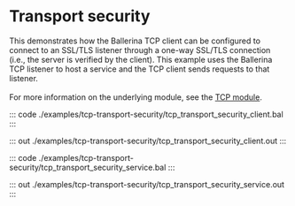 # Transport security

This demonstrates how the Ballerina TCP client can be configured to
connect to an SSL/TLS listener through a one-way SSL/TLS connection 
(i.e., the server is verified by the client). This example uses the Ballerina
TCP listener to host a service and the TCP client sends 
requests to that listener.<br/><br/>
For more information on the underlying module,
see the [TCP module](https://docs.central.ballerina.io/ballerina/tcp/latest).

::: code ./examples/tcp-transport-security/tcp_transport_security_client.bal :::

::: out ./examples/tcp-transport-security/tcp_transport_security_client.out :::

::: code ./examples/tcp-transport-security/tcp_transport_security_service.bal :::

::: out ./examples/tcp-transport-security/tcp_transport_security_service.out :::